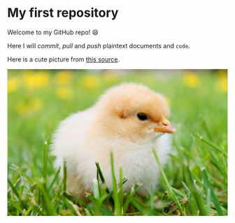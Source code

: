 # My first repository

Welcome to my GitHub repo! :smile:

Here I will *commit*, _pull_ and *push* plaintext documents and `code`.    

Here is a cute picture from [this source](https://pixabay.com/en/chicks-feather-chicken-plumage-349035/).

![a chick](chick.jpg)

